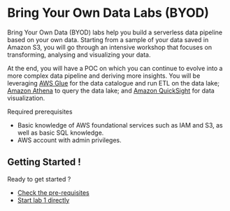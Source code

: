 # Bring Your Own Data Labs (BYOD)

Bring Your Own Data (BYOD) labs help you build a serverless data pipeline based on your own data. Starting from a sample of your data saved in Amazon S3, you will go through an intensive workshop that focuses on transforming, analysing and visualizing your data.

At the end, you will have a POC on which you can continue to evolve into a more complex data pipeline and deriving more insights. You will be leveraging [AWS Glue](https://aws.amazon.com/glue/) for the data catalogue and run ETL on the data lake; [Amazon Athena](https://aws.amazon.com/athena/) to query the data lake; and [Amazon QuickSight](https://aws.amazon.com/quicksight/) for data visualization.
 
Required prerequisites

* Basic knowledge of AWS foundational services such as IAM and S3, as well as basic SQL knowledge.
* AWS account with admin privileges.

## Getting Started !

Ready to get started ?

* [Check the pre-requisites](labs/00_Prerequisites/README.md)
* [Start lab 1 directly](labs/01_ingestion_with_glue/README.md)
